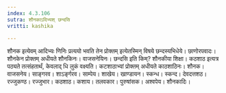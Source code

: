 ```yaml
---
index: 4.3.106
sutra: शौनकाऽदिभ्यश् छन्दसि
vritti: kashika

---
```

शौनक इत्येवम् आदिभ्यः णिनिः प्रत्ययो भवति तेन प्रोक्तम् इत्येतस्मिन् विषये छन्दस्यभिधेये। छाणोरपवादः। शौनकेन प्रोक्तम् अधीयते शौनकिनः। वाजसनेयिनः। छन्दसि इति किम्? शौनकीया शिक्षा। कठशाठ इत्यत्र पठ्यते तत्संहतार्थं, केवलाद् धि लुकं वक्ष्यति। कटशाठाभ्यां प्रोक्तम् अधीयते काठशाठिनः। शौनक। वाजसनेय। साङ्गरव। शाऽर्ङ्गरव। साम्पेय। शाखेय। खाण्डायन। स्कन्ध। स्कन्द। देवदत्तशठ। रज्जुकण्ठ। रज्जुभार। कठशाठ। कशाय। तलवकार। पुरुषांसक। अश्वपेय। शौनकादिः।